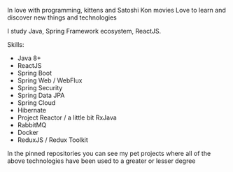 In love with programming, kittens and Satoshi Kon movies
Love to learn and discover new things and technologies

I study Java, Spring Framework ecosystem, ReactJS.

Skills:
- Java 8+
- ReactJS
- Spring Boot
- Spring Web / WebFlux
- Spring Security
- Spring Data JPA
- Spring Cloud
- Hibernate
- Project Reactor / a little bit RxJava
- RabbitMQ
- Docker
- ReduxJS / Redux Toolkit

In the pinned repositories you can see my pet projects where all of the above technologies have been used to a greater or lesser degree
